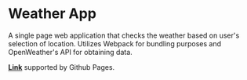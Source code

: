 # Weather App

A single page web application that checks the weather based on user's selection of location. Utilizes Webpack for bundling purposes and OpenWeather's API for obtaining data.

**[Link](https://lachoaiphan.github.io/Weather-App/)** supported by Github Pages.
